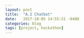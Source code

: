 ```yaml
---
layout: post
title:  "A.I Chatbot"
date:   2017-10-05 14:55:21 -0400
categories: blog
tags: [project, hackathon]
---
```



<style>
// You can customize the css styles here
#botlibrebox {} #botlibreboxbar {} #botlibreboxbarmax {} #botlibreboxmin {} #botlibreboxmax {} #botlibreboxclose {} #botlibrebubble-text {} #botlibrebox-input {}
</style>
<script type='text/javascript' src='https://www.botlibre.com/scripts/sdk.js'></script>
<script type='text/javascript'>
SDK.applicationId = "1108482994902157717";
SDK.backlinkURL = "http://www.botlibre.com/login?affiliate=percytran96";
var sdk = new SDKConnection();
var web = new WebChatbotListener();
web.connection = sdk;
web.instance = "19296747";
web.instanceName = "J.A.R.V.I.S_X2";
web.prefix = "botlibre";
web.caption = "Chat Now";
web.boxLocation = "bottom-right";
web.color = "#009900";
web.background = "#fff";
web.css = "chatlog";
web.buttoncss = "blue_round_button";
web.version = "5.3";
web.bubble = true;
web.backlink = true;
web.showMenubar = true;
web.showBoxmax = true;
web.showSendImage = true;
web.showChooseLanguage = true;
web.chatLog = true;
web.popupURL = "https://www.botlibre.com/chat?&id=19296747&embedded=true&chatLog=true&application=1108482994902157717&menubar=true&menubar=true&chooseLanguage=true&sendImage=true&background=%23fff&prompt=You+say&send=Send";
web.createBox();
</script>
